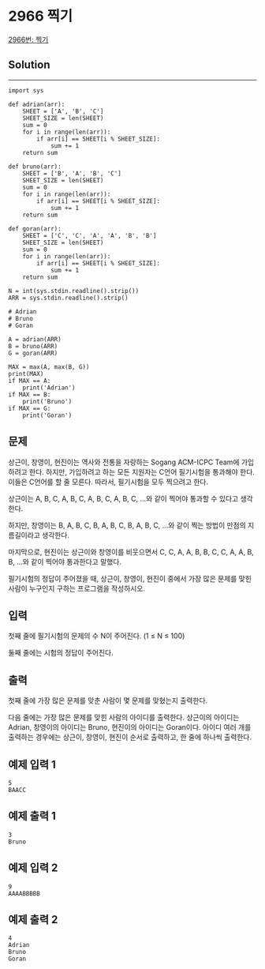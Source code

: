 # 2966 찍기

[2966번: 찍기](https://www.acmicpc.net/problem/2966)

## Solution

---

    import sys
    
    def adrian(arr):
        SHEET = ['A', 'B', 'C']
        SHEET_SIZE = len(SHEET)
        sum = 0
        for i in range(len(arr)):
            if arr[i] == SHEET[i % SHEET_SIZE]:
                sum += 1
        return sum
    
    def bruno(arr):
        SHEET = ['B', 'A', 'B', 'C']
        SHEET_SIZE = len(SHEET)
        sum = 0
        for i in range(len(arr)):
            if arr[i] == SHEET[i % SHEET_SIZE]:
                sum += 1
        return sum
    
    def goran(arr):
        SHEET = ['C', 'C', 'A', 'A', 'B', 'B']
        SHEET_SIZE = len(SHEET)
        sum = 0
        for i in range(len(arr)):
            if arr[i] == SHEET[i % SHEET_SIZE]:
                sum += 1
        return sum
    
    N = int(sys.stdin.readline().strip())
    ARR = sys.stdin.readline().strip()
    
    # Adrian
    # Bruno
    # Goran
    
    A = adrian(ARR)
    B = bruno(ARR)
    G = goran(ARR)
    
    MAX = max(A, max(B, G))
    print(MAX)
    if MAX == A:
        print('Adrian')
    if MAX == B:
        print('Bruno')
    if MAX == G:
        print('Goran')

## 문제

상근이, 창영이, 현진이는 역사와 전통을 자랑하는 Sogang ACM-ICPC Team에 가입하려고 한다. 하지만, 가입하려고 하는 모든 지원자는 C언어 필기시험을 통과해야 한다. 이들은 C언어를 할 줄 모른다. 따라서, 필기시험을 모두 찍으려고 한다.

상근이는 A, B, C, A, B, C, A, B, C, A, B, C, ...와 같이 찍어야 통과할 수 있다고 생각한다.

하지만, 창영이는 B, A, B, C, B, A, B, C, B, A, B, C, ...와 같이 찍는 방법이 만점의 지름길이라고 생각한다.

마지막으로, 현진이는 상근이와 창영이를 비웃으면서 C, C, A, A, B, B, C, C, A, A, B, B, ...와 같이 찍어야 통과한다고 말했다.

필기시험의 정답이 주어졌을 때, 상근이, 창영이, 현진이 중에서 가장 많은 문제를 맞힌 사람이 누구인지 구하는 프로그램을 작성하시오.

## 입력

첫째 줄에 필기시험의 문제의 수 N이 주어진다. (1 ≤ N ≤ 100)

둘째 줄에는 시험의 정답이 주어진다.

## 출력

첫째 줄에 가장 많은 문제를 맞춘 사람이 몇 문제를 맞혔는지 출력한다.

다음 줄에는 가장 많은 문제를 맞힌 사람의 아이디를 출력한다. 상근이의 아이디는 Adrian, 창영이의 아이디는 Bruno, 현진이의 아이디는 Goran이다. 아이디 여러 개를 출력하는 경우에는 상근이, 창영이, 현진이 순서로 출력하고, 한 줄에 하나씩 출력한다.

## 예제 입력 1

    5
    BAACC

## 예제 출력 1

    3
    Bruno

## 예제 입력 2

    9
    AAAABBBBB

## 예제 출력 2

    4
    Adrian
    Bruno
    Goran